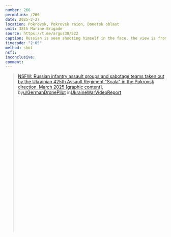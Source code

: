 ```yaml
---
number: 266
permalink: /266
date: 2025-3-27
location: Pokrovsk, Pokrovsk raion, Donetsk oblast
unit: 38th Marine Brigade
source: https://t.me/argus38/522
caption: Russian is seen shooting himself in the face, the view is from behind
timecode: "2:05"
method: shot
nsfl: 
inconclusive: 
comment: 
---
```

<blockquote class="reddit-embed-bq" style="height:500px" data-embed-height="586"><a href="https://www.reddit.com/r/UkraineWarVideoReport/comments/1jlejun/nsfw_russian_infantry_assault_groups_and_sabotage/">NSFW: Russian infantry assault groups and sabotage teams taken out by the Ukrainian 425th Assault Regiment "Scala" in the Pokrovsk direction. March 2025 [graphic content].</a><br> by<a href="https://www.reddit.com/user/GermanDronePilot/">u/GermanDronePilot</a> in<a href="https://www.reddit.com/r/UkraineWarVideoReport/">UkraineWarVideoReport</a></blockquote><script async="" src="https://embed.reddit.com/widgets.js" charset="UTF-8"></script>